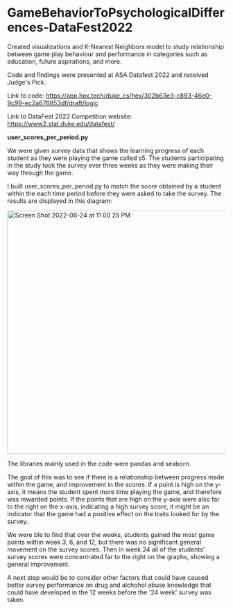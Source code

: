 # GameBehaviorToPsychologicalDifferences-DataFest2022
Created visualizations and K-Nearest Neighbors model to study relationship between game play behaviour and performance in categories such as education, future aspirations, and more.

Code and findings were presented at ASA Datafest 2022 and received Judge's Pick.


Link to code: https://app.hex.tech/duke_cs/hex/302b63e3-c893-46e0-9c99-ec2a676853df/draft/logic

Link to DataFest 2022 Competition website: https://www2.stat.duke.edu/datafest/

**user_scores_per_period.py**

We were given survey data that shows the learning progress of each student as they were playing the game called s5. 
The students participating in the study took the survey ever three weeks as they were making their way through the 
game. 

I built user_scores_per_period.py to match the score obtained by a student within the each time period before they
were asked to take the survey. The results are displayed in this diagram:

<img width="562" alt="Screen Shot 2022-06-24 at 11 00 25 PM" src="https://user-images.githubusercontent.com/97363991/175755846-01ecc547-dc04-430e-b385-4452d98d430a.png">

The libraries mainly used in the code were pandas and seaborn. 

The goal of this was to see if there is a relationship between progress made within the game, and improvement in the scores. 
If a point is high on the y-axis, it means the student spent more time playing the game, and therefore was rewarded points. If the points
that are high on the y-axis were also far to the right on the x-axis, indicating a high survey score, it might be an indicator that the 
game had a positive effect on the traits looked for by the survey. 

We were ble to find that over the weeks, students gained the most game points within week 3, 6, and 12, but there was no significant general movement on the survey scores. Then in week 24 all of the students' survey scores were concentrated far to the right on the graphs, showing a general improvement. 

A next step would be to consider other factors that could have caused better survey performance on drug and alchohol abuse knowledge
that could have developed in the 12 weeks before the '24 week' survey was taken. 
